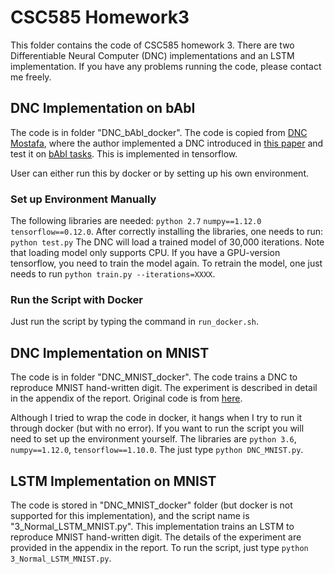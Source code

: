 # CSC585 Homework3
This folder contains the code of CSC585 homework 3. There are two Differentiable Neural Computer (DNC) implementations and an LSTM implementation. If you have any problems running the code, please contact me freely.

## DNC Implementation on bAbI
The code is in folder "DNC_bAbI_docker". The code is copied from [DNC Mostafa](https://github.com/Mostafa-Samir/DNC-tensorflow), where the author implemented a DNC introduced in [this paper](https://www.nature.com/articles/nature20101.epdf?author_access_token=ImTXBI8aWbYxYQ51Plys8NRgN0jAjWel9jnR3ZoTv0MggmpDmwljGswxVdeocYSurJ3hxupzWuRNeGvvXnoO8o4jTJcnAyhGuZzXJ1GEaD-Z7E6X_a9R-xqJ9TfJWBqz) and test it on [bAbI tasks](https://research.fb.com/downloads/babi/). This is implemented in tensorflow. 

User can either run this by docker or by setting up his own environment.

### Set up Environment Manually
The following libraries are needed:
``python 2.7``
``numpy==1.12.0``
``tensorflow==0.12.0``. 
After correctly installing the libraries, one needs to run:
`python test.py`
The DNC will load a trained model of 30,000 iterations. Note that loading model only supports CPU. If you have a GPU-version tensorflow, you need to train the model again. To retrain the model, one just needs to run ``python train.py --iterations=XXXX``.
### Run the Script with Docker
Just run the script by typing the command in ``run_docker.sh``.

## DNC Implementation on MNIST
The code is in folder "DNC_MNIST_docker". The code trains a DNC to reproduce MNIST hand-written digit. The experiment is described in detail in the appendix of the report. Original code is from [here](https://github.com/llSourcell/differentiable_neural_computer_LIVE).

Although I tried to wrap the code in docker, it hangs when I try to run it through docker (but with no error). If you want to run the script you will need to set up the environment yourself. The libraries are ``python 3.6``, ``numpy==1.12.0``, ``tensorflow==1.10.0``. The just type ``python DNC_MNIST.py``.

## LSTM Implementation on MNIST
The code is stored in "DNC_MNIST_docker" folder (but docker is not supported for this implementation), and the script name is "3_Normal_LSTM_MNIST.py". This implementation trains an LSTM to reproduce MNIST hand-written digit. The details of the experiment are provided in the appendix in the report. To run the script, just type ``python 3_Normal_LSTM_MNIST.py``.



